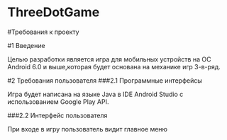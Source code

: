 # ThreeDotGame

#Требования к проекту

#1 Введение

Целью разработки является игра для мобильных устройств на ОС Android 6.0 и выше,которая будет основана на механике игр 3-в-ряд.

#2 Требования пользователя
###2.1 Программные интерфейсы

Игра будет написана на языке Java в IDE Android Studio с использованием Google Play API.

###2.2 Интерфейс пользователя

При входе в игру пользователь видит главное меню 
